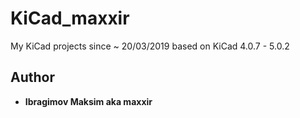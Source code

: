 # KiCad_maxxir
My KiCad projects since ~ 20/03/2019 based on KiCad 4.0.7 - 5.0.2 

## Author
* **Ibragimov Maksim aka maxxir**
